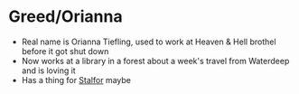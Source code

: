 # Greed/Orianna
- Real name is Orianna
Tiefling, used to work at Heaven & Hell brothel before it got shut down
- Now works at a library in a forest about a week's travel from Waterdeep and is loving it
- Has a thing for [Stalfor](PCs/Current/Stalfor.md) maybe